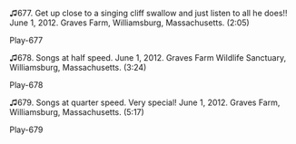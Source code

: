 ♫677. Get up close to a singing cliff swallow and just listen to all he
does!! June 1, 2012. Graves Farm, Williamsburg, Massachusetts. (2:05)

Play-677

♫678. Songs at half speed. June 1, 2012. Graves Farm Wildlife Sanctuary,
Williamsburg, Massachusetts. (3:24)

Play-678

♫679. Songs at quarter speed. Very special! June 1, 2012. Graves Farm,
Williamsburg, Massachusetts. (5:17)

Play-679

